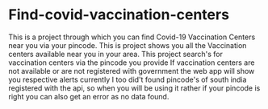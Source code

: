 # Find-covid-vaccination-centers
This is a project through which you can find Covid-19 Vaccination Centers near you via your pincode.
This is project shows you all the Vaccination centers available near you in your area.
This project search's for vaccination centers via the pincode you provide
If vaccination centers are not available or are not registered with government the web app will show you respective alerts
currently I too did't found pincode's of south india registered with the api, so when you will be using it rather if your pincode is right you can also get an error as no data found.
